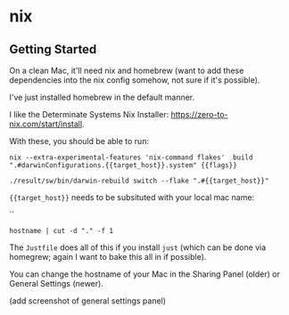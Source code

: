 # nix

## Getting Started

On a clean Mac, it'll need nix and homebrew (want to add these dependencies into the nix config somehow, not sure if it's possible).

I've just installed homebrew in the default manner.

I like the Determinate Systems Nix Installer: https://zero-to-nix.com/start/install.

With these, you should be able to run:

```
nix --extra-experimental-features 'nix-command flakes'  build ".#darwinConfigurations.{{target_host}}.system" {{flags}}

./result/sw/bin/darwin-rebuild switch --flake ".#{{target_host}}"
```

`{{target_host}}` needs to be subsituted with your local mac name:

``

```
hostname | cut -d "." -f 1
```

The `Justfile` does all of this if you install `just` (which can be done via homegrew; again I want to bake this all in if possible).

You can change the hostname of your Mac in the Sharing Panel (older) or General Settings (newer).

(add screenshot of general settings panel)
